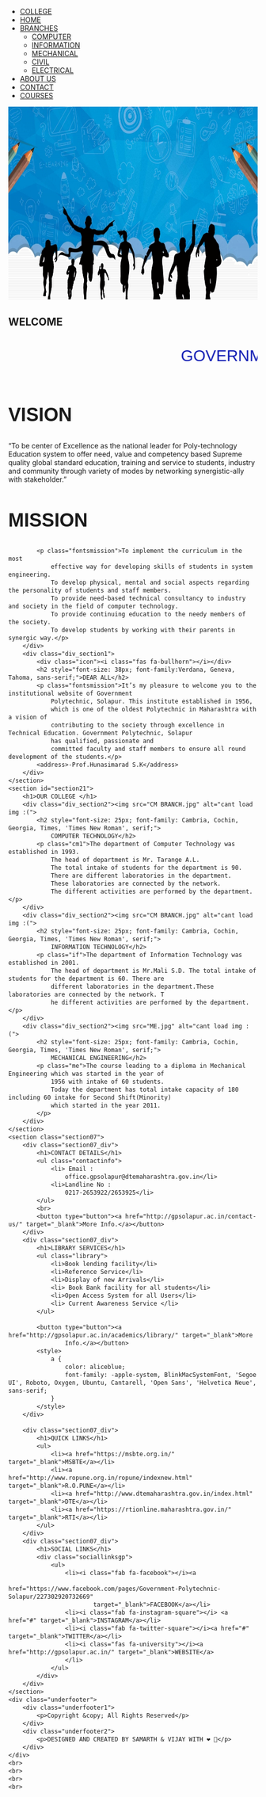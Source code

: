 <!DOCTYPE html>
<html lang="en">

<head>
    <meta charset="UTF-8">
    <meta http-equiv="X-UA-Compatible" content="IE=edge">
    <meta name="viewport" content="width=device-width, initial-scale=1.0">
    <title>GOVERNMENT POLYTECHNIC SOLPAUR</title>
    <link href="style.css" rel="stylesheet" type="text/css">
    <link href="https://cdnjs.cloudflare.com/ajax/libs/font-awesome/5.15.3/css/all.min.css" rel="stylesheet"
        type="text/css">
</head>

<body>
    <div class="my_menu">
        <ul class="menu">
            <li class="logo_li"><a href="#">COLLEGE</a> </li>
            <li><a href="#">HOME</a></li>
            <li><a href="#">BRANCHES <i class="fas fa-sort-down"></i></a>
                <ul>
                    <li><a href="http://127.0.0.1:5500/WPD%206th%20Pr%201st%20exerciseCM%20branch.html"
                            target="_parent">COMPUTER </a></li>
                    <li><a href="http://127.0.0.1:5500/WPD%206th%20Pr%201st%20exercise%20if%20branch.html"
                            target="_parent">INFORMATION </a></li>
                    <li><a href="http://127.0.0.1:5500/WPD%206th%20Pr%201st%20exercise%20mechanical%20branch.html"
                            target="_parent">MECHANICAL </a></li>
                    <li><a href="http://gpsolapur.ac.in/departments/civil-engineering/" target="_blank">CIVIL </a></li>
                    <li><a href="http://127.0.0.1:5500/WPD%206th%20pr%201st%20exercise%20Electrical%20branch.html"
                            target="_parent">ELECTRICAL </a></li>
                </ul>
            </li>
            <li><a href="#">ABOUT US</a></li>
            <li><a href="#">CONTACT</a></li>
            <li><a href="#">COURSES</a></li>
        </ul>
    </div>
    <div id="banner">
        <img src="gps banner.jpg" height="390">
    </div>
    <section id="welcome">
        <h1>WELCOME</h1>
        <marquee vspace="20" height="40"
            style="font-size: xx-large;font-family:'Lucida Sans', 'Lucida Sans Regular', 'Lucida Grande', 'Lucida Sans Unicode', Geneva, Verdana, sans-serif; color: rgb(15, 26, 179);font: bolder;">
            GOVERNMENT POLYTECHNIC, SOLAPUR</marquee>
        <div class="div_section1">
            <div class="icon"><i class="fas fa-book-reader"></i></div>
            <h2 style="font-size: 38px; font-family:Verdana, Geneva, Tahoma, sans-serif;">VISION</h2>
            <p class="fontsvision">“To be center of Excellence as the national leader for Poly-technology Education
                system to offer need,
                value and competency based Supreme quality global standard education, training and service to students,
                industry and community
                through variety of modes by networking synergistic-ally with stakeholder.”</p>
        </div>
        <div class="div_section1">
            <div class="icon"><i class="fas fa-bullseye"></i></div>
            <h2 style="font-size: 38px; font-family:Verdana, Geneva, Tahoma, sans-serif ;">MISSION</h2>

            <p class="fontsmission">To implement the curriculum in the most
                effective way for developing skills of students in system engineering.
                To develop physical, mental and social aspects regarding the personality of students and staff members.
                To provide need-based technical consultancy to industry and society in the field of computer technology.
                To provide continuing education to the needy members of the society.
                To develop students by working with their parents in synergic way.</p>
        </div>
        <div class="div_section1">
            <div class="icon"><i class="fas fa-bullhorn"></i></div>
            <h2 style="font-size: 38px; font-family:Verdana, Geneva, Tahoma, sans-serif;">DEAR ALL</h2>
            <p class="fontsmission">It’s my pleasure to welcome you to the institutional website of Government
                Polytechnic, Solapur. This institute established in 1956,
                which is one of the oldest Polytechnic in Maharashtra with a vision of
                contributing to the society through excellence in Technical Education. Government Polytechnic, Solapur
                has qualified, passionate and
                committed faculty and staff members to ensure all round development of the students.</p>
            <address>-Prof.Hunasimarad S.K</address>
        </div>
    </section>
    <section id="section21">
        <h1>OUR COLLEGE </h1>
        <div class="div_section2"><img src="CM BRANCH.jpg" alt="cant load img :(">
            <h2 style="font-size: 25px; font-family: Cambria, Cochin, Georgia, Times, 'Times New Roman', serif;">
                COMPUTER TECHNOLOGY</h2>
            <p class="cm1">The department of Computer Technology was established in 1993.
                The head of department is Mr. Tarange A.L.
                The total intake of students for the department is 90.
                There are different laboratories in the department.
                These laboratories are connected by the network.
                The different activities are performed by the department.</p>
        </div>
        <div class="div_section2"><img src="CM BRANCH.jpg" alt="cant load img :(">
            <h2 style="font-size: 25px; font-family: Cambria, Cochin, Georgia, Times, 'Times New Roman', serif;">
                INFORMATION TECHNOLOGY</h2>
            <p class="if">The department of Information Technology was established in 2001.
                The head of department is Mr.Mali S.D. The total intake of students for the department is 60. There are
                different laboratories in the department.These laboratories are connected by the network. T
                he different activities are performed by the department.</p>
        </div>
        <div class="div_section2"><img src="ME.jpg" alt="cant load img :(">
            <h2 style="font-size: 25px; font-family: Cambria, Cochin, Georgia, Times, 'Times New Roman', serif;">
                MECHANICAL ENGINEERING</h2>
            <p class="me">The course leading to a diploma in Mechanical Engineering which was started in the year of
                1956 with intake of 60 students.
                Today the department has total intake capacity of 180 including 60 intake for Second Shift(Minority)
                which started in the year 2011.
            </p>
        </div>
    </section>
    <section class="section07">
        <div class="section07_div">
            <h1>CONTACT DETAILS</h1>
            <ul class="contactinfo">
                <li> Email :
                    office.gpsolapur@dtemaharashtra.gov.in</li>
                <li>Landline No :
                    0217-2653922/2653925</li>
            </ul>
            <br>
            <button type="button"><a href="http://gpsolapur.ac.in/contact-us/" target="_blank">More Info.</a></button>
        </div>
        <div class="section07_div">
            <h1>LIBRARY SERVICES</h1>
            <ul class="library">
                <li>Book lending facility</li>
                <li>Reference Service</li>
                <li>Display of new Arrivals</li>
                <li> Book Bank facility for all students</li>
                <li>Open Access System for all Users</li>
                <li> Current Awareness Service </li>
            </ul>

            <button type="button"><a href="http://gpsolapur.ac.in/academics/library/" target="_blank">More
                    Info.</a></button>
            <style>
                a {
                    color: aliceblue;
                    font-family: -apple-system, BlinkMacSystemFont, 'Segoe UI', Roboto, Oxygen, Ubuntu, Cantarell, 'Open Sans', 'Helvetica Neue', sans-serif;
                }
            </style>
        </div>

        <div class="section07_div">
            <h1>QUICK LINKS</h1>
            <ul>
                <li><a href="https://msbte.org.in/" target="_blank">MSBTE</a></li>
                <li><a href="http://www.ropune.org.in/ropune/indexnew.html" target="_blank">R.O.PUNE</a></li>
                <li><a href="http://www.dtemaharashtra.gov.in/index.html" target="_blank">DTE</a></li>
                <li><a href="https://rtionline.maharashtra.gov.in/" target="_blank">RTI</a></li>
            </ul>
        </div>
        <div class="section07_div">
            <h1>SOCIAL LINKS</h1>
            <div class="sociallinksgp">
                <ul>
                    <li><i class="fab fa-facebook"></i><a
                            href="https://www.facebook.com/pages/Government-Polytechnic-Solapur/227302920732669"
                            target="_blank">FACEBOOK</a></li>
                    <li><i class="fab fa-instagram-square"></i> <a href="#" target="_blank">INSTAGRAM</a></li>
                    <li><i class="fab fa-twitter-square"></i><a href="#" target="_blank">TWITTER</a></li>
                    <li><i class="fas fa-university"></i><a href="http://gpsolapur.ac.in/" target="_blank">WEBSITE</a>
                    </li>
                </ul>
            </div>
        </div>
    </section>
    <div class="underfooter">
        <div class="underfooter1">
            <p>Copyright &copy; All Rights Reserved</p>
        </div>
        <div class="underfooter2">
            <p>DESIGNED AND CREATED BY SAMARTH & VIJAY WITH ❤ 🙂</p>
        </div>
    </div>
    <br>
    <br>
    <br>
    <br>
</body>

</html>
